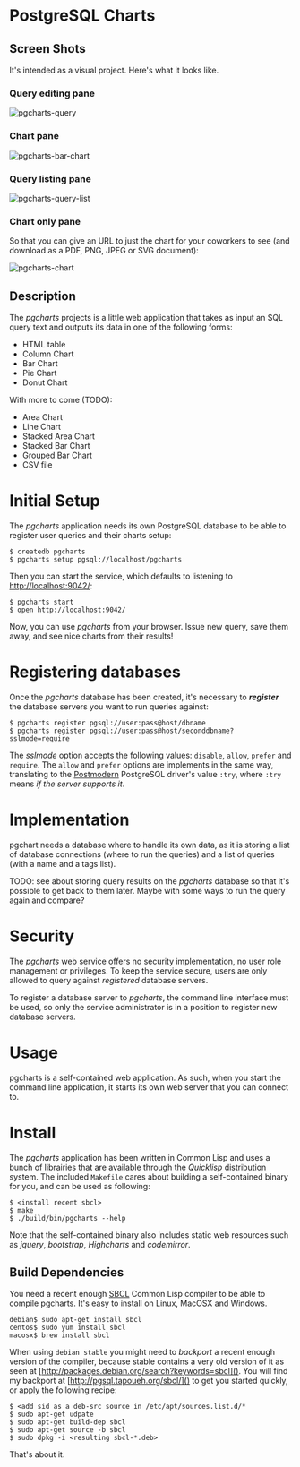 # PostgreSQL Charts

## Screen Shots

It's intended as a visual project. Here's what it looks like.

### Query editing pane

![pgcharts-query](https://raw.github.com/dimitri/pgcharts/master/propaganda/pgcharts-query.png)

### Chart pane

![pgcharts-bar-chart](https://raw.github.com/dimitri/pgcharts/master/propaganda/pgcharts-bar-chart.png)

### Query listing pane

![pgcharts-query-list](https://raw.github.com/dimitri/pgcharts/master/propaganda/pgcharts-query-list.png)

### Chart only pane

So that you can give an URL to just the chart for your coworkers to see (and
download as a PDF, PNG, JPEG or SVG document):

![pgcharts-chart](https://raw.github.com/dimitri/pgcharts/master/propaganda/pgcharts-chart.png)

## Description

The *pgcharts* projects is a little web application that takes as input an
SQL query text and outputs its data in one of the following forms:

  - HTML table
  - Column Chart
  - Bar Chart
  - Pie Chart
  - Donut Chart
  
With more to come (TODO):

  - Area Chart
  - Line Chart
  - Stacked Area Chart
  - Stacked Bar Chart
  - Grouped Bar Chart
  - CSV file

# Initial Setup

The *pgcharts* application needs its own PostgreSQL database to be able to
register user queries and their charts setup:

    $ createdb pgcharts
    $ pgcharts setup pgsql://localhost/pgcharts
    
Then you can start the service, which defaults to listening to
[http://localhost:9042/]():

    $ pgcharts start
    $ open http://localhost:9042/

Now, you can use *pgcharts* from your browser. Issue new query, save them
away, and see nice charts from their results!

# Registering databases

Once the *pgcharts* database has been created, it's necessary to
***register*** the database servers you want to run queries against:
    
    $ pgcharts register pgsql://user:pass@host/dbname
    $ pgcharts register pgsql://user:pass@host/seconddbname?sslmode=require
    
The *sslmode* option accepts the following values: `disable`, `allow`,
`prefer` and `require`. The `allow` and `prefer` options are implements in
the same way, translating to the
[Postmodern](https://marijnhaverbeke.nl/postmodern/postmodern.html)
PostgreSQL driver's value `:try`, where `:try` means *if the server supports
it*.

# Implementation

pgchart needs a database where to handle its own data, as it is storing a
list of database connections (where to run the queries) and a list of
queries (with a name and a tags list).

TODO: see about storing query results on the *pgcharts* database so that
      it's possible to get back to them later. Maybe with some ways to run
      the query again and compare?

# Security

The *pgcharts* web service offers no security implementation, no user role
management or privileges. To keep the service secure, users are only allowed
to query against *registered* database servers.

To register a database server to *pgcharts*, the command line interface must
be used, so only the service administrator is in a position to register new
database servers.

# Usage

pgcharts is a self-contained web application. As such, when you start the
command line application, it starts its own web server that you can connect
to.

# Install

The *pgcharts* application has been written in Common Lisp and uses a bunch
of librairies that are available through the *Quicklisp* distribution
system. The included `Makefile` cares about building a self-contained binary
for you, and can be used as following:

    $ <install recent sbcl>
    $ make
    $ ./build/bin/pgcharts --help

Note that the self-contained binary also includes static web resources such
as *jquery*, *bootstrap*, *Highcharts* and *codemirror*.

## Build Dependencies

You need a recent enough [SBCL](http://sbcl.org/) Common Lisp compiler to be
able to compile pgcharts. It's easy to install on Linux, MacOSX and Windows.

    debian$ sudo apt-get install sbcl
    centos$ sudo yum install sbcl
    macosx$ brew install sbcl

When using `debian stable` you might need to *backport* a recent enough
version of the compiler, because stable contains a very old version of it as
seen at [http://packages.debian.org/search?keywords=sbcl](). You will find
my backport at [http://pgsql.tapoueh.org/sbcl/]() to get you started
quickly, or apply the following recipe:

    $ <add sid as a deb-src source in /etc/apt/sources.list.d/*
    $ sudo apt-get udpate
    $ sudo apt-get build-dep sbcl
    $ sudo apt-get source -b sbcl
    $ sudo dpkg -i <resulting sbcl-*.deb>

That's about it.

